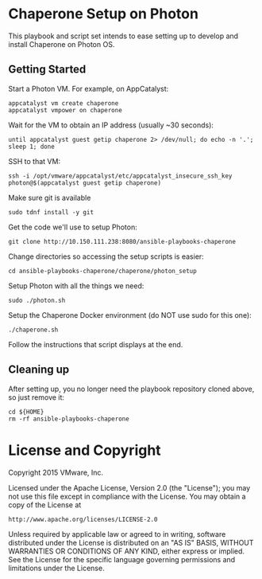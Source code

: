 Chaperone Setup on Photon
=========================
This playbook and script set intends to ease setting up to develop and install
Chaperone on Photon OS.

## Getting Started
Start a Photon VM. For example, on AppCatalyst:

    appcatalyst vm create chaperone
    appcatalyst vmpower on chaperone

Wait for the VM to obtain an IP address (usually ~30 seconds):

    until appcatalyst guest getip chaperone 2> /dev/null; do echo -n '.'; sleep 1; done

SSH to that VM:

    ssh -i /opt/vmware/appcatalyst/etc/appcatalyst_insecure_ssh_key photon@$(appcatalyst guest getip chaperone)

Make sure git is available

    sudo tdnf install -y git

Get the code we'll use to setup Photon:

    git clone http://10.150.111.238:8080/ansible-playbooks-chaperone

Change directories so accessing the setup scripts is easier:

    cd ansible-playbooks-chaperone/chaperone/photon_setup

Setup Photon with all the things we need:

    sudo ./photon.sh

Setup the Chaperone Docker environment (do NOT use sudo for this one):

    ./chaperone.sh

Follow the instructions that script displays at the end.

## Cleaning up
After setting up, you no longer need the playbook repository cloned above,
so just remove it:

    cd ${HOME}
    rm -rf ansible-playbooks-chaperone

# License and Copyright

Copyright 2015 VMware, Inc.

Licensed under the Apache License, Version 2.0 (the "License");
you may not use this file except in compliance with the License.
You may obtain a copy of the License at

    http://www.apache.org/licenses/LICENSE-2.0

Unless required by applicable law or agreed to in writing, software
distributed under the License is distributed on an "AS IS" BASIS,
WITHOUT WARRANTIES OR CONDITIONS OF ANY KIND, either express or implied.
See the License for the specific language governing permissions and
limitations under the License.
